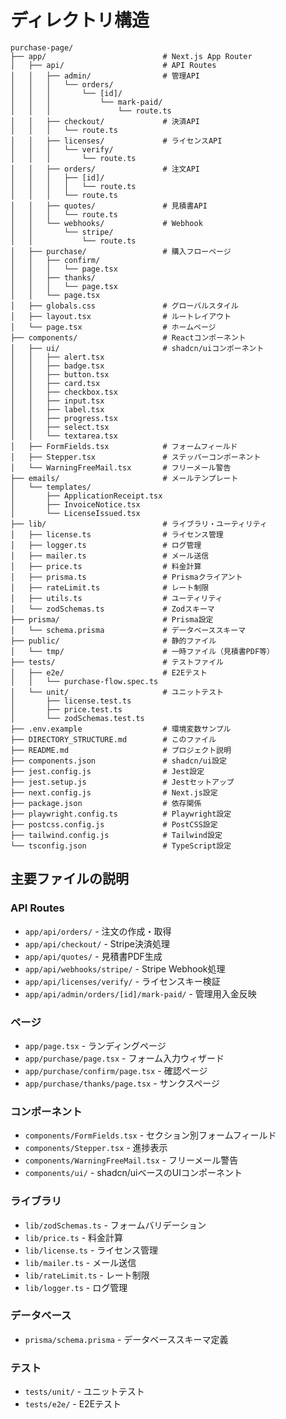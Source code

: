 # ディレクトリ構造

```
purchase-page/
├── app/                          # Next.js App Router
│   ├── api/                      # API Routes
│   │   ├── admin/                # 管理API
│   │   │   └── orders/
│   │   │       └── [id]/
│   │   │           └── mark-paid/
│   │   │               └── route.ts
│   │   ├── checkout/             # 決済API
│   │   │   └── route.ts
│   │   ├── licenses/             # ライセンスAPI
│   │   │   └── verify/
│   │   │       └── route.ts
│   │   ├── orders/               # 注文API
│   │   │   ├── [id]/
│   │   │   │   └── route.ts
│   │   │   └── route.ts
│   │   ├── quotes/               # 見積書API
│   │   │   └── route.ts
│   │   └── webhooks/             # Webhook
│   │       └── stripe/
│   │           └── route.ts
│   ├── purchase/                 # 購入フローページ
│   │   ├── confirm/
│   │   │   └── page.tsx
│   │   ├── thanks/
│   │   │   └── page.tsx
│   │   └── page.tsx
│   ├── globals.css               # グローバルスタイル
│   ├── layout.tsx                # ルートレイアウト
│   └── page.tsx                  # ホームページ
├── components/                   # Reactコンポーネント
│   ├── ui/                       # shadcn/uiコンポーネント
│   │   ├── alert.tsx
│   │   ├── badge.tsx
│   │   ├── button.tsx
│   │   ├── card.tsx
│   │   ├── checkbox.tsx
│   │   ├── input.tsx
│   │   ├── label.tsx
│   │   ├── progress.tsx
│   │   ├── select.tsx
│   │   └── textarea.tsx
│   ├── FormFields.tsx            # フォームフィールド
│   ├── Stepper.tsx               # ステッパーコンポーネント
│   └── WarningFreeMail.tsx       # フリーメール警告
├── emails/                       # メールテンプレート
│   └── templates/
│       ├── ApplicationReceipt.tsx
│       ├── InvoiceNotice.tsx
│       └── LicenseIssued.tsx
├── lib/                          # ライブラリ・ユーティリティ
│   ├── license.ts                # ライセンス管理
│   ├── logger.ts                 # ログ管理
│   ├── mailer.ts                 # メール送信
│   ├── price.ts                  # 料金計算
│   ├── prisma.ts                 # Prismaクライアント
│   ├── rateLimit.ts              # レート制限
│   ├── utils.ts                  # ユーティリティ
│   └── zodSchemas.ts             # Zodスキーマ
├── prisma/                       # Prisma設定
│   └── schema.prisma             # データベーススキーマ
├── public/                       # 静的ファイル
│   └── tmp/                      # 一時ファイル（見積書PDF等）
├── tests/                        # テストファイル
│   ├── e2e/                      # E2Eテスト
│   │   └── purchase-flow.spec.ts
│   └── unit/                     # ユニットテスト
│       ├── license.test.ts
│       ├── price.test.ts
│       └── zodSchemas.test.ts
├── .env.example                  # 環境変数サンプル
├── DIRECTORY_STRUCTURE.md        # このファイル
├── README.md                     # プロジェクト説明
├── components.json               # shadcn/ui設定
├── jest.config.js                # Jest設定
├── jest.setup.js                 # Jestセットアップ
├── next.config.js                # Next.js設定
├── package.json                  # 依存関係
├── playwright.config.ts          # Playwright設定
├── postcss.config.js             # PostCSS設定
├── tailwind.config.js            # Tailwind設定
└── tsconfig.json                 # TypeScript設定
```

## 主要ファイルの説明

### API Routes
- `app/api/orders/` - 注文の作成・取得
- `app/api/checkout/` - Stripe決済処理
- `app/api/quotes/` - 見積書PDF生成
- `app/api/webhooks/stripe/` - Stripe Webhook処理
- `app/api/licenses/verify/` - ライセンスキー検証
- `app/api/admin/orders/[id]/mark-paid/` - 管理用入金反映

### ページ
- `app/page.tsx` - ランディングページ
- `app/purchase/page.tsx` - フォーム入力ウィザード
- `app/purchase/confirm/page.tsx` - 確認ページ
- `app/purchase/thanks/page.tsx` - サンクスページ

### コンポーネント
- `components/FormFields.tsx` - セクション別フォームフィールド
- `components/Stepper.tsx` - 進捗表示
- `components/WarningFreeMail.tsx` - フリーメール警告
- `components/ui/` - shadcn/uiベースのUIコンポーネント

### ライブラリ
- `lib/zodSchemas.ts` - フォームバリデーション
- `lib/price.ts` - 料金計算
- `lib/license.ts` - ライセンス管理
- `lib/mailer.ts` - メール送信
- `lib/rateLimit.ts` - レート制限
- `lib/logger.ts` - ログ管理

### データベース
- `prisma/schema.prisma` - データベーススキーマ定義

### テスト
- `tests/unit/` - ユニットテスト
- `tests/e2e/` - E2Eテスト
